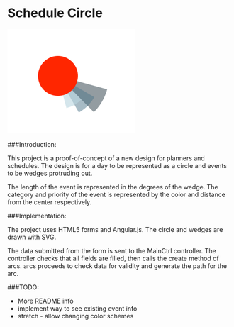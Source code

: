 # Schedule Circle

<img src="assets/sample.png">

###Introduction:

This project is a proof-of-concept of a new design for planners and schedules. The design is for a day to be represented as a circle and events to be wedges protruding out. 

The length of the event is represented in the degrees of the wedge. The category and priority of the event is represented by the color and distance from the center respectively. 

###Implementation:

The project uses HTML5 forms and Angular.js. The circle and wedges are drawn with SVG. 

The data submitted from the form is sent to the MainCtrl controller. The controller checks that all fields are filled, then calls the create method of arcs. arcs proceeds to check data for validity and generate the path for the arc.

###TODO:
* More README info
* implement way to see existing event info
* stretch - allow changing color schemes

